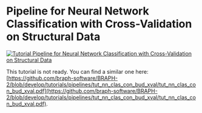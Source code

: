 # Pipeline for Neural Network Classification with Cross-Validation on Structural Data

[![Tutorial Pipeline for Neural Network Classification with Cross-Validation on Structural Data](https://img.shields.io/badge/PDF-Download-red?style=flat-square&logo=adobe-acrobat-reader)](tut_nn_clas_st_data_xval.pdf)

This tutorial is not ready. You can find a similar one here: [https://github.com/braph-software/BRAPH-2/blob/develop/tutorials/pipelines/tut_nn_clas_con_bud_xval/tut_nn_clas_con_bud_xval.pdf](https://github.com/braph-software/BRAPH-2/blob/develop/tutorials/pipelines/tut_nn_clas_con_bud_xval/tut_nn_clas_con_bud_xval.pdf).
